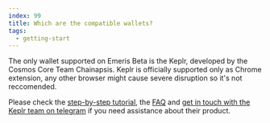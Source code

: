 ```yaml
---
index: 99
title: Which are the compatible wallets?
tags: 
  - getting-start
---
```


The only wallet supported on Emeris Beta is the Keplr, developed by the Cosmos Core Team Chainapsis. 
Keplr is officially supported only as Chrome extension, any other browser might cause severe disruption so it's not reccomended.

Please check the [step-by-step tutorial](https://medium.com/chainapsis/how-to-use-keplr-wallet-40afc80907f6), the [FAQ](https://www.notion.so/Keplr-FAQ-fb81c36e9bc3483484a184e315cfc6ba#eb9ef48887434ed3bb6817f947d4354c) and [get in touch with the Keplr team on telegram](https://www.notion.so/Keplr-FAQ-fb81c36e9bc3483484a184e315cfc6ba#eb9ef48887434ed3bb6817f947d4354c) if you need assistance about their product.
